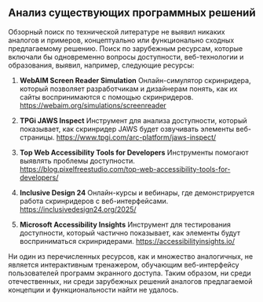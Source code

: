 ## **Анализ существующих программных решений**

Обзорный поиск по технической литературе не выявил никаких аналогов и примеров, концептуально или функционально сходных предлагаемому решению.
Поиск по зарубежным ресурсам, которые включали бы одновременно вопросы доступности, веб-технологии и образования, выявил, например, следующие ресурсы:

1. **WebAIM Screen Reader Simulation**
Онлайн-симулятор скринридера, который позволяет разработчикам и дизайнерам понять, как их сайты воспринимаются с помощью скринридеров.
https://webaim.org/simulations/screenreader

2. **TPGi JAWS Inspect**
Инструмент для анализа доступности, который показывает, как скринридер JAWS будет озвучивать элементы веб-страницы.
https://www.tpgi.com/arc-platform/jaws-inspect/

3. **Top Web Accessibility Tools for Developers**
Инструменты помогают выявлять проблемы доступности.
https://blog.pixelfreestudio.com/top-web-accessibility-tools-for-developers/

4. **Inclusive Design 24**
Онлайн-курсы и вебинары, где демонстрируется работа скринридеров с веб-интерфейсами.
https://inclusivedesign24.org/2025/

5. **Microsoft Accessibility Insights**
Инструмент для тестирования доступности, который частично показывает, как элементы будут восприниматься скринридерами.
https://accessibilityinsights.io/

Ни один из перечисленных ресурсов, как и множество аналогичных, не является интерактивным тренажером, обучающим веб-интерфейсу пользователей программ экранного доступа.
Таким образом, ни среди отечественных, ни среди зарубежных решений аналогов предлагаемой концепции и функциональности найти не удалось.
